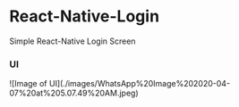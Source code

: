 # React-Native-Login
Simple React-Native Login Screen

<h3>UI</h3> 
![Image of UI](./images/WhatsApp%20Image%202020-04-07%20at%205.07.49%20AM.jpeg)

